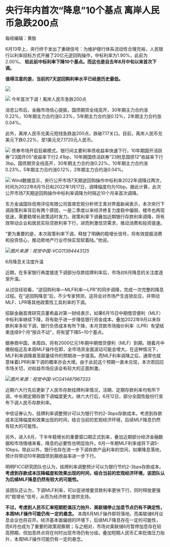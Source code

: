 

# 央行年内首次“降息”10个基点 离岸人民币急跌200点

每经编辑：黄胜

6月13早上，央行终于发出了重磅信号：为维护银行体系流动性合理充裕，人民银行以利率招标方式开展了20亿元逆回购操作，中标利率为1.90%，此前为2.00%。
**较此前中标利率下降10个基点。而这也是自去年8月中旬以来首次下调。**

**值得注意的是，当前的7天逆回购利率水平已经是历史最低。**

![](https://inews.gtimg.com/om_bt/OpZuOedc4yQasSpe-VB1IyFolfZFOjfQxz7levV71026MAA/1000)

![](https://inews.gtimg.com/om_bt/OriyecxKao9yZVXSHUMS1iVlGPVfISlwcddxMJwLg33fkAA/1000)
今年首次下调！离岸人民币急跌200点

消息公布后，金融市场信心提振，国债期货全线高开，30年期主力合约涨0.22%，10年期主力合约涨0.23%，5年期主力合约涨0.12%，2年期主力合约涨0.04%。

此外，离岸人民币兑美元短线急跌逾200点，跌破7.17关口。目前，离岸人民币兑美元下跌0.22%，至1美元兑7.1720元人民币。

![](https://inews.gtimg.com/om_bt/OTVc2aRpWPbZ_VdUHumROdlM05Uyo4MC1rkCaWOC0vO-QAA/1000)
债券市场开启狂飙模式。银行间主要利率债收益率快速下行，10年期国开活跃券“23国开05”收益率下行2.41bp，10年期国债活跃券“23附息国债12”收益率下行3bp。国债期货全线高开，30年期主力合约涨0.22%，10年期主力合约涨0.23%，5年期主力合约涨0.12%，2年期主力合约涨0.04%。

![](https://inews.gtimg.com/om_bt/OSiNhugo2UhjM8pKHVkCP-MfdJqQgUo0SFeJkSZLehUHQAA/1000)
Wind数据显示，央行公开市场7天期逆回购操作中标利率2022年调降过两次，时间为2022年8月15日和2022年1月17日，调降幅度均为10bp。据此计算，此次公开市场7天期逆回购操作中标利率调降为时隔近10个月来首次调降。

东方金诚国际信用评估有限公司首席宏观分析师王青对界面新闻表示，本次央行下调政策利率背后有两个原因，一是二季度以来经济修复力度稳中偏弱，楼市也再现低迷，需要稳增长政策适时发力。政策利率下调叠加近期银行存款利率调降，将有效带动企业和居民实际贷款利率下行，进而刺激信贷需求，推动消费和投资提速。

“更为重要的是，本次政策利率下调，释放了明确的稳增长信号，将有效提振消费和投资信心，推动房地产行业尽快实现软着陆。”他说。

![](https://inews.gtimg.com/om_bt/Ogq2m__L349t4_V-GSXkjlgC9qZwZrqQKwXJCFR_j--PoAA/1000)_图片来源：视觉中国-VCG11394443125_

6月降息关注度升温

近期，在多家银行再度接连下调部分存款挂牌利率后，市场对6月降息的关注度逐渐升温。

从过往经验看，“逆回购利率—MLF利率—LPR”的同步调降，完成一次完整的降息过程。在“逆回购降息”后，不少专家预测，这将会对市场产生连锁反应，并带动MLF、LPR等其他政策性工具利率的下调。

招联金融首席研究员董希淼对第一财经表示，如果6月15日中期借贷便利（MLF）中标利率继续下降，将有助于进一步降低银行资金成本。叠加2022年9月以来存款利率多轮下调，银行负债成本有所下降，本月贷款市场报价利率（LPR）有望结束连续9个月“按兵不动”，将有望下降5~10个基点。

据券商中国，本周四，将有2000亿元1年期中期借贷便利（MLF）到期。随着月中缴税临近及本周MLF操作在即，全市场资金面波动可能会增大。在这种情况下，MLF利率调降甚至超量续作的预期进一步提高。而MLF利率调降之后，通常也就意味着LPR利率下调的概率亦会大增。由于此前这个预期一直未兑现，本次若回应市场关切，对权益市场应该会有较大的正面刺激。

![](https://inews.gtimg.com/om_bt/OOqHs7W5pzKxzz4N28Rowxbq3exmw-DdFALnOiw1E8g0AAA/1000)_图片来源：视觉中国-VCG41487967333_

近期六大行先后更新了人民币存款挂牌利率情况，活期、定期存款利率均有所下调，中长期定期存款下调幅度更大。继六大行后，6月12日，部分全国性股份行宣布下调人民币存款利率。

中信证券认为，挂牌利率调整预计可以为银行节约2-3bps存款成本。考虑到存款成本压降幅度和效果出现的时间，结合当前的宏观经济环境，后续MLF降息仍然有较大的可能性。

另外，进入6月，下半年稳增长的重要窗口期正式到来，叠加近期部分经济金融数据和市场情绪来看，降息的必要性也明显抬升。6月一年期MLF利率或将下调5-10bps。除此以外，银行也存在进一步下调存款产品利率的空间，如果降息落地，预计将带动10年期国债到期收益率进一步下行。

明明FICC研究团队也认为，挂牌利率调整预计可以为银行节约2-3bps存款成本。
**考虑到存款成本压降幅度和效果出现的时间，结合当前的宏观经济环境，该团队认为后续MLF降息仍然有较大的可能性。**

该团队还认为，下调MLF利率，可以促进增量贷款利率更快下行，同时释放更强的“稳增长”信号，从而为经济修复提供支持。

**不过，考虑到人民币汇率短期贬值压力抬升、美联储停止加息节点仍有不确定性，本周MLF操作可能仍有一定的悬念。**
本周6月MLF操作即将落地，而美联储6月议息会议也将召开。经济基本面偏弱的环境下，后续MLF降息存在一定的可能性，而6月也成为了重要的政策观察期；与之相对，市场对美联储6月暂停加息存在较高预期，但加息终点将在何时出现市场仍有分歧。叠加短期人民币汇率贬值压力抬升，本周MLF操作可能仍有一定的悬念。

